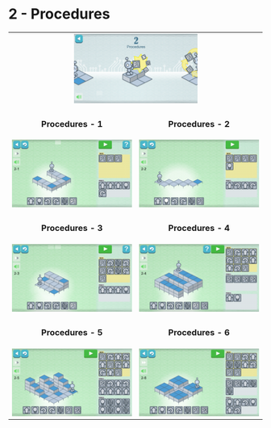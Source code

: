 # 2 - Procedures

<table border=0 align="center">
    <tr align="center" valign="middle">
        <td colspan="2"> <img src="2_procedures.png" alt="2 - procedures" width="50%" /> </td>
    </tr>
    <tr align="center" valign="middle">
        <td><h3>Procedures - 1</h3></td>
        <td><h3>Procedures - 2</h3></td>
    </tr>
    <tr align="center" valign="middle">
        <td><img src="2_1.png" /></td>
        <td><img src="2_2.png" /></td>
    </tr>
    <tr align="center" valign="middle">
        <td><h3>Procedures - 3</h3></td>
        <td><h3>Procedures - 4</h3></td>
    </tr>
    <tr align="center" valign="middle">
        <td><img src="2_3.png" /></td>
        <td><img src="2_4.png" /></td>
    </tr>
    <tr align="center" valign="middle">
        <td><h3>Procedures - 5</h3></td>
        <td><h3>Procedures - 6</h3></td>
    </tr>
    <tr align="center" valign="middle">
        <td><img src="2_5.png" /></td>
        <td><img src="2_6.png" /></td>
    </tr>
</table>
